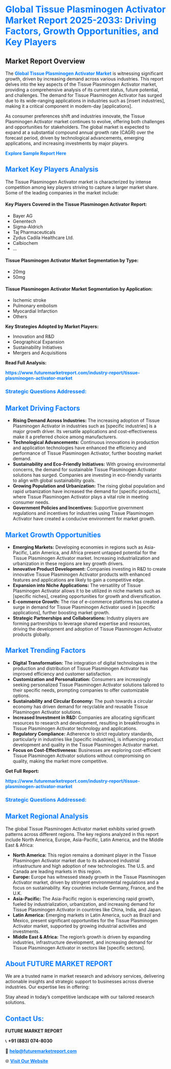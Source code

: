 <h1 style="color: #007BFF;">Global Tissue Plasminogen Activator Market Report 2025-2033: Driving Factors, Growth Opportunities, and Key Players</h1>

<section id="overview">
<h2>Market Report Overview</h2>
<p>The <a href="https://www.futuremarketreport.com/industry-report/tissue-plasminogen-activator-market" style="color: #007BFF; text-decoration: none;"><strong>Global Tissue Plasminogen Activator Market</strong></a> is witnessing significant growth, driven by increasing demand across various industries. This report delves into the key aspects of the Tissue Plasminogen Activator market, providing a comprehensive analysis of its current status, future potential, and challenges. The demand for Tissue Plasminogen Activator has surged due to its wide-ranging applications in industries such as [insert industries], making it a critical component in modern-day [applications].</p>
<p>As consumer preferences shift and industries innovate, the Tissue Plasminogen Activator market continues to evolve, offering both challenges and opportunities for stakeholders. The global market is expected to expand at a substantial compound annual growth rate (CAGR) over the forecast period, driven by technological advancements, emerging applications, and increasing investments by major players.</p>
</section>

<section id="overview">
<p><a href="https://www.futuremarketreport.com/request-sample/reportId=109658" style="color: #007BFF; text-decoration: none;"><strong>Explore Sample Report Here</strong></a></p>
</section>

<section id="key-players">
<h2 style="color: #007BFF;">Market Key Players Analysis</h2>
<p>The Tissue Plasminogen Activator market is characterized by intense competition among key players striving to capture a larger market share. Some of the leading companies in the market include:</p>
<h4>Key Players Covered in the Tissue Plasminogen Activator Report:</h4>
<ul><li>Bayer AG</li><li>Genentech</li><li>Sigma-Aldrich</li><li>Taj Pharmaceuticals</li><li>Zydus Cadila Healthcare Ltd.</li><li>Calbiochem</li><li>...</li></ul>
<h4>Tissue Plasminogen Activator Market Segmentation by Type:</h4>
<ul><li>20mg</li><li>50mg</li></ul>

<h4>Tissue Plasminogen Activator Market Segmentation by Application:</h4>
<ul><li>Ischemic stroke</li><li>Pulmonary embolism</li><li>Myocardial Infarction</li><li>Others</li></ul>
<p><strong>Key Strategies Adopted by Market Players:</strong></p>
<ul>
<li>Innovation and R&D</li>
<li>Geographical Expansion</li>
<li>Sustainability Initiatives</li>
<li>Mergers and Acquisitions</li>
</ul>
</section>

<section>
<p><strong>Read Full Analysis: </strong></p><a href="https://www.futuremarketreport.com/industry-report/tissue-plasminogen-activator-market" style="color: #007BFF; text-decoration: none;"><strong>https://www.futuremarketreport.com/industry-report/tissue-plasminogen-activator-market</strong></a>
<h3 style="color: #007BFF;">Strategic Questions Addressed:</h3>
</section>

<section id="driving-factors">
<h2 style="color: #007BFF;">Market Driving Factors</h2>
<ul>
<li><strong>Rising Demand Across Industries:</strong> The increasing adoption of Tissue Plasminogen Activator in industries such as [specific industries] is a major growth driver. Its versatile applications and cost-effectiveness make it a preferred choice among manufacturers.</li>
<li><strong>Technological Advancements:</strong> Continuous innovations in production and application technologies have enhanced the efficiency and performance of Tissue Plasminogen Activator, further boosting market demand.</li>
<li><strong>Sustainability and Eco-Friendly Initiatives:</strong> With growing environmental concerns, the demand for sustainable Tissue Plasminogen Activator solutions has surged. Companies are investing in eco-friendly variants to align with global sustainability goals.</li>
<li><strong>Growing Population and Urbanization:</strong> The rising global population and rapid urbanization have increased the demand for [specific products], where Tissue Plasminogen Activator plays a vital role in meeting consumer needs.</li>
<li><strong>Government Policies and Incentives:</strong> Supportive government regulations and incentives for industries using Tissue Plasminogen Activator have created a conducive environment for market growth.</li>
</ul>
</section>

<section id="growth-opportunities">
<h2 style="color: #007BFF;">Market Growth Opportunities</h2>
<ul>
<li><strong>Emerging Markets:</strong> Developing economies in regions such as Asia-Pacific, Latin America, and Africa present untapped potential for the Tissue Plasminogen Activator market. Increasing industrialization and urbanization in these regions are key growth drivers.</li>
<li><strong>Innovative Product Development:</strong> Companies investing in R&D to create innovative Tissue Plasminogen Activator products with enhanced features and applications are likely to gain a competitive edge.</li>
<li><strong>Expansion into Niche Applications:</strong> The versatility of Tissue Plasminogen Activator allows it to be utilized in niche markets such as [specific niches], creating opportunities for growth and diversification.</li>
<li><strong>E-commerce Growth:</strong> The rise of e-commerce platforms has created a surge in demand for Tissue Plasminogen Activator used in [specific applications], further boosting market growth.</li>
<li><strong>Strategic Partnerships and Collaborations:</strong> Industry players are forming partnerships to leverage shared expertise and resources, driving the development and adoption of Tissue Plasminogen Activator products globally.</li>
</ul>
</section>

<section id="trending-factors">
<h2 style="color: #007BFF;">Market Trending Factors</h2>
<ul>
<li><strong>Digital Transformation:</strong> The integration of digital technologies in the production and distribution of Tissue Plasminogen Activator has improved efficiency and customer satisfaction.</li>
<li><strong>Customization and Personalization:</strong> Consumers are increasingly seeking personalized Tissue Plasminogen Activator solutions tailored to their specific needs, prompting companies to offer customizable options.</li>
<li><strong>Sustainability and Circular Economy:</strong> The push towards a circular economy has driven demand for recyclable and reusable Tissue Plasminogen Activator solutions.</li>
<li><strong>Increased Investment in R&D:</strong> Companies are allocating significant resources to research and development, resulting in breakthroughs in Tissue Plasminogen Activator technology and applications.</li>
<li><strong>Regulatory Compliance:</strong> Adherence to strict regulatory standards, particularly in industries like [specific industries], is influencing product development and quality in the Tissue Plasminogen Activator market.</li>
<li><strong>Focus on Cost-Effectiveness:</strong> Businesses are exploring cost-efficient Tissue Plasminogen Activator solutions without compromising on quality, making the market more competitive.</li>
</ul>
</section>

<section>
<p><strong>Get Full Report: </strong></p><a href="https://www.futuremarketreport.com/industry-report/tissue-plasminogen-activator-market" style="color: #007BFF; text-decoration: none;"><strong>https://www.futuremarketreport.com/industry-report/tissue-plasminogen-activator-market</strong></a>
<h3 style="color: #007BFF;">Strategic Questions Addressed:</h3>
</section>


<section id="regional-analysis">
<h2 style="color: #007BFF;">Market Regional Analysis</h2>
<p>The global Tissue Plasminogen Activator market exhibits varied growth patterns across different regions. The key regions analyzed in this report include North America, Europe, Asia-Pacific, Latin America, and the Middle East & Africa:</p>
<ul>
<li><strong>North America:</strong> This region remains a dominant player in the Tissue Plasminogen Activator market due to its advanced industrial infrastructure and high adoption of new technologies. The U.S. and Canada are leading markets in this region.</li>
<li><strong>Europe:</strong> Europe has witnessed steady growth in the Tissue Plasminogen Activator market, driven by stringent environmental regulations and a focus on sustainability. Key countries include Germany, France, and the U.K.</li>
<li><strong>Asia-Pacific:</strong> The Asia-Pacific region is experiencing rapid growth, fueled by industrialization, urbanization, and increasing demand for Tissue Plasminogen Activator in countries like China, India, and Japan.</li>
<li><strong>Latin America:</strong> Emerging markets in Latin America, such as Brazil and Mexico, present significant opportunities for the Tissue Plasminogen Activator market, supported by growing industrial activities and investments.</li>
<li><strong>Middle East & Africa:</strong> The region’s growth is driven by expanding industries, infrastructure development, and increasing demand for Tissue Plasminogen Activator in sectors like [specific sectors].</li>
</ul>
</section>

<footer>
<h2 style="color: #007BFF;">About FUTURE MARKET REPORT</h2>
<p>We are a trusted name in market research and advisory services, delivering actionable insights and strategic support to businesses across diverse industries. Our expertise lies in offering:</p>

<p>Stay ahead in today’s competitive landscape with our tailored research solutions.</p>

<h2 style="color: #007BFF;">Contact Us:</h2>
<p><strong>FUTURE MARKET REPORT</strong></p>
<p>📞 <strong>+91 (883) 074-8030</strong></p>
<p>📧 <strong><a href="mailto:help@futuremarketreport.com" style="color: #007BFF;">help@futuremarketreport.com</a></strong></p>
<p>🌐 <strong><a href="https://www.futuremarketreport.com/" style="color: #007BFF;">Visit Our Website</a></strong></p>
</footer>